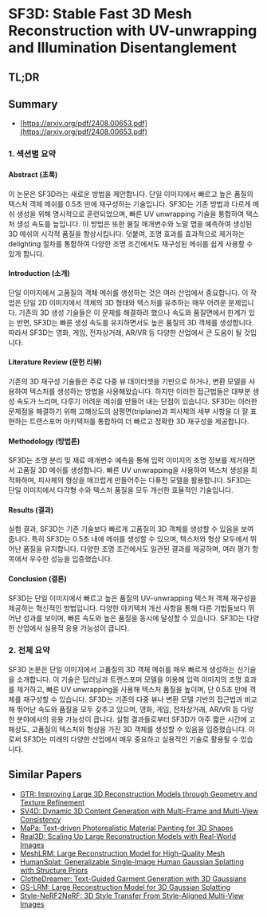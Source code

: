 # SF3D: Stable Fast 3D Mesh Reconstruction with UV-unwrapping and Illumination Disentanglement
## TL;DR
## Summary
- [https://arxiv.org/pdf/2408.00653.pdf](https://arxiv.org/pdf/2408.00653.pdf)

### 1. 섹션별 요약

#### Abstract (초록)
이 논문은 SF3D라는 새로운 방법을 제안합니다. 단일 이미지에서 빠르고 높은 품질의 텍스처 객체 메쉬를 0.5초 만에 재구성하는 기술입니다. SF3D는 기존 방법과 다르게 메쉬 생성을 위해 명시적으로 훈련되었으며, 빠른 UV unwrapping 기술을 통합하여 텍스처 생성 속도를 높입니다. 이 방법은 또한 물질 매개변수와 노말 맵을 예측하여 생성된 3D 메쉬의 시각적 품질을 향상시킵니다. 덧붙여, 조명 효과를 효과적으로 제거하는 delighting 절차를 통합하여 다양한 조명 조건에서도 재구성된 메쉬를 쉽게 사용할 수 있게 합니다.

#### Introduction (소개)
단일 이미지에서 고품질의 객체 메쉬를 생성하는 것은 여러 산업에서 중요합니다. 이 작업은 단일 2D 이미지에서 객체의 3D 형태와 텍스처를 유추하는 매우 어려운 문제입니다. 기존의 3D 생성 기술들은 이 문제를 해결하려 했으나 속도와 품질면에서 한계가 있는 반면, SF3D는 빠른 생성 속도를 유지하면서도 높은 품질의 3D 객체를 생성합니다. 따라서 SF3D는 영화, 게임, 전자상거래, AR/VR 등 다양한 산업에서 큰 도움이 될 것입니다.

#### Literature Review (문헌 리뷰)
기존의 3D 재구성 기술들은 주로 다중 뷰 데이터셋을 기반으로 하거나, 변환 모델을 사용하여 텍스처를 생성하는 방법을 사용해왔습니다. 하지만 이러한 접근법들은 대부분 생성 속도가 느리며, 다루기 어려운 메쉬를 만들어 내는 단점이 있습니다. SF3D는 이러한 문제점을 해결하기 위해 고해상도의 삼평면(triplane)과 피사체의 세부 사항을 더 잘 표현하는 트랜스포머 아키텍처를 통합하여 더 빠르고 정확한 3D 재구성을 제공합니다.

#### Methodology (방법론)
SF3D는 조명 분리 및 재료 매개변수 예측을 통해 입력 이미지의 조명 정보를 제거하면서 고품질 3D 메쉬를 생성합니다. 빠른 UV unwrapping을 사용하여 텍스처 생성을 최적화하며, 피사체의 형상을 매끄럽게 만들어주는 디퓨전 모델을 활용합니다. SF3D는 단일 이미지에서 다각형 수와 텍스처 품질을 모두 개선한 효율적인 기술입니다.

#### Results (결과)
실험 결과, SF3D는 기존 기술보다 빠르게 고품질의 3D 객체를 생성할 수 있음을 보여줍니다. 특히 SF3D는 0.5초 내에 메쉬를 생성할 수 있으며, 텍스처와 형상 모두에서 뛰어난 품질을 유지합니다. 다양한 조명 조건에서도 일관된 결과를 제공하며, 여러 평가 항목에서 우수한 성능을 입증했습니다.

#### Conclusion (결론)
SF3D는 단일 이미지에서 빠르고 높은 품질의 UV-unwrapping 텍스처 객체 재구성을 제공하는 혁신적인 방법입니다. 다양한 아키텍처 개선 사항을 통해 다른 기법들보다 뛰어난 성과를 보이며, 빠른 속도와 높은 품질을 동시에 달성할 수 있습니다. SF3D는 다양한 산업에서 실용적 응용 가능성이 큽니다.

### 2. 전체 요약

SF3D 논문은 단일 이미지에서 고품질의 3D 객체 메쉬를 매우 빠르게 생성하는 신기술을 소개합니다. 이 기술은 딥러닝과 트랜스포머 모델을 이용해 입력 이미지의 조명 효과를 제거하고, 빠른 UV unwrapping을 사용해 텍스처 품질을 높이며, 단 0.5초 만에 객체를 재구성할 수 있습니다. SF3D는 기존의 다중 뷰나 변환 모델 기반의 접근법과 비교해 뛰어난 속도와 품질을 모두 갖추고 있으며, 영화, 게임, 전자상거래, AR/VR 등 다양한 분야에서의 응용 가능성이 큽니다. 실험 결과들로부터 SF3D가 아주 짧은 시간에 고해상도, 고품질의 텍스처와 형상을 가진 3D 객체를 생성할 수 있음을 입증했습니다. 이로써 SF3D는 미래의 다양한 산업에서 매우 중요하고 실용적인 기술로 활용될 수 있습니다.

## Similar Papers
- [GTR: Improving Large 3D Reconstruction Models through Geometry and Texture Refinement](2406.05649.md)
- [SV4D: Dynamic 3D Content Generation with Multi-Frame and Multi-View Consistency](2407.17470.md)
- [MaPa: Text-driven Photorealistic Material Painting for 3D Shapes](2404.17569.md)
- [Real3D: Scaling Up Large Reconstruction Models with Real-World Images](2406.08479.md)
- [MeshLRM: Large Reconstruction Model for High-Quality Mesh](2404.12385.md)
- [HumanSplat: Generalizable Single-Image Human Gaussian Splatting with Structure Priors](2406.12459.md)
- [ClotheDreamer: Text-Guided Garment Generation with 3D Gaussians](2406.16815.md)
- [GS-LRM: Large Reconstruction Model for 3D Gaussian Splatting](2404.19702.md)
- [Style-NeRF2NeRF: 3D Style Transfer From Style-Aligned Multi-View Images](2406.13393.md)

